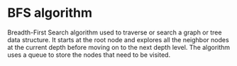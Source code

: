 # BFS algorithm
 Breadth-First Search algorithm used to traverse or search a graph or tree data structure. It starts at the root node and explores all the neighbor nodes at the current depth before moving on to the next depth level. The algorithm uses a queue to store the nodes that need to be visited.
